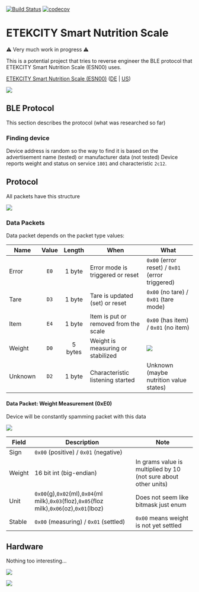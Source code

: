 [![Build Status](https://img.shields.io/endpoint.svg?url=https%3A%2F%2Factions-badge.atrox.dev%2Fhertzg%2Fetekcity%2Fbadge%3Fref%3Dmaster&style=flat)](https://actions-badge.atrox.dev/hertzg/etekcity/goto?ref=master)
[![codecov](https://codecov.io/gh/hertzg/node-net-keepalive/branch/master/graph/badge.svg)](https://codecov.io/gh/hertzg/node-net-keepalive)

# ETEKCITY Smart Nutrition Scale

:warning: Very much work in progress :warning:

This is a potential project that tries to reverse engineer the BLE protocol that
ETEKCITY Smart Nutrition Scale (ESN00) uses.


[ETEKCITY Smart Nutrition Scale (ESN00)](https://www.etekcity.com/product/100334) ([DE](https://www.amazon.de/gp/product/B07RJV9QPF) | [US](https://www.amazon.com/Etekcity-ESN00-Nutrition-Counting-Bluetooth/dp/B07FCZSC41))

![](https://image.etekcity.com/thumb/201810/28/7f248c75a139b66b9d0e6b081c25a0a1.jpg)


## BLE Protocol

This section describes the protocol (what was researched so far)

### Finding device

Device address is random so the way to find it is based on the advertisement name (tested) or manufacturer data (not tested)
Device reports weight and status on service `1801` and characteristic `2c12`.

## Protocol

All packets have this structure

![](https://kroki.io/packetdiag/svg/eNorSEzOTi1JyUxMV6jmUlAw0DW2UvBITUxJLbJWQAL6-grO-XnFJYl5JVYKBhVpqalpyQaJRkAdJlYKIZUFqQrRRfkliSWptkbmBrHWEB0BYLPB0kCFplYKPql56SUZaEqBCl0SSxKBkkA5oDotCDc6JzXP1jTWGtkJIAmwCmcPbwwLIY7MSE3OLi7N5arlAgALMjve)

### Data Packets

Data packet depends on the packet type values:

| Name    | Value | Length  | When                                  | What                                                                                                                                                                                                          |
| ------- | :---: | :-----: | ------------------------------------- | ------------------------------------------------------------------------------------------------------------------------------------------------------------------------------------------------------------- |
| Error   | `E0`  | 1 byte  | Error mode is triggered or reset      | `0x00` (error reset) / `0x01` (error triggered)                                                                                                                                                               |
| Tare    | `D3`  | 1 byte  | Tare is updated (set) or reset        | `0x00` (no tare) / `0x01` (tare mode)                                                                                                                                                                         |
| Item    | `E4`  | 1 byte  | Item is put or removed from the scale | `0x00` (has item) / `0x01` (no item)                                                                                                                                                                          |
| Weight  | `D0`  | 5 bytes | Weight is measuring or stabilized     | ![](https://kroki.io/packetdiag/svg/eNorSEzOTi1JyUxMV6jmUlDIy09Jjc9IzUzPKFGwVTAzsOYCCmopBGem5ylAQHROap6toY5CUX5JYkmqrZG5Qaw1SFxfH6wKrDwcYgBcuRFECTIAKoeoAmsIzcssKSZoPkgVxDkliUk5qQSdk1pSkpOawlXLxcUFAOOQPE8=) |
| Unknown | `D2`  | 1 byte  | Characteristic listening started      | Unknown (maybe nutrition value states)                                                                                                                                                                        |

#### Data Packet: Weight Measurement (0xE0)

Device will be constantly spamming packet with this data

![](https://kroki.io/packetdiag/svg/eNorSEzOTi1JyUxMV6jmUlDIy09Jjc9IzUzPKFGwVTAzsOYCCmopBGem5ylAQHROap6toY5CUX5JYkmqrZG5Qaw1SFxfH6wKrDwcYgBcuRFECTIAKoeoAmsIzcssKSZoPkgVxDkliUk5qQSdk1pSkpOawlXLxcUFAOOQPE8=)

| Field  | Description                                                                                 | Note                                                            |
| ------ | ------------------------------------------------------------------------------------------- | --------------------------------------------------------------- |
| Sign   | `0x00` (positive) / `0x01` (negative)                                                       |                                                                 |
| Weight | 16 bit int (big-endian)                                                                     | In grams value is multiplied by 10 (not sure about other units) |
| Unit   | `0x00`(g),`0x02`(ml),`0x04`(ml milk),`0x03`(floz),`0x05`(floz milk),`0x06`(oz),`0x01`(lboz) | Does not seem like bitmask just enum                            |
| Stable | `0x00` (measuring) / `0x01` (settled)                                                       | `0x00` means weight is not yet settled                          |

## Hardware

Nothing too interesting...

![](https://github.com/hertzg/etekcity/raw/master/research/hardware/esn00/photo_2020-09-04_01-17-35.jpg)

![](https://github.com/hertzg/etekcity/raw/master/research/hardware/esn00/photo_2020-09-04_01-17-34.jpg)

